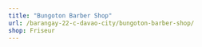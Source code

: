 ```yaml
---
title: "Bungoton Barber Shop"
url: /barangay-22-c-davao-city/bungoton-barber-shop/
shop: Friseur
---
```

